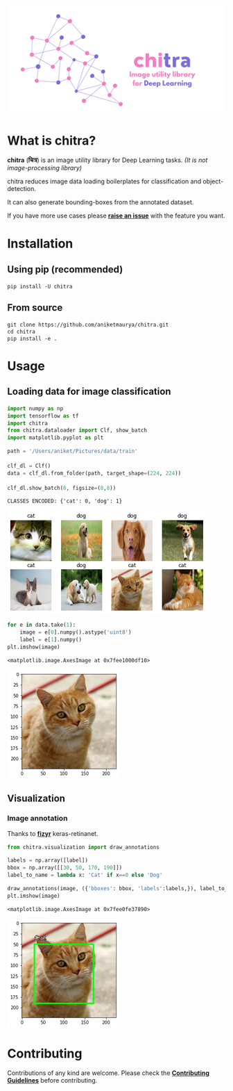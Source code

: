 <p align="center">
<img src="./chitra_banner.png" alt="chitra">
</p>

# What is **chitra**?

**chitra** (**चित्र**) is an image utility library for Deep Learning tasks. *(It is not image-processing library)*

chitra reduces image data loading boilerplates for classification and object-detection.

It can also generate bounding-boxes from the annotated dataset.

If you have more use cases please [**raise an issue**](https://github.com/aniketmaurya/chitra/issues/new/choose) with the feature you want.

# Installation

## Using pip (recommended)

`pip install -U chitra`

## From source

```
git clone https://github.com/aniketmaurya/chitra.git
cd chitra
pip install -e .
```

# Usage

## Loading data for image classification

```python
import numpy as np
import tensorflow as tf
import chitra
from chitra.dataloader import Clf, show_batch
import matplotlib.pyplot as plt
```

```python
path = '/Users/aniket/Pictures/data/train'

clf_dl = Clf()
data = clf_dl.from_folder(path, target_shape=(224, 224))

clf_dl.show_batch(8, figsize=(8,8))
```

    CLASSES ENCODED: {'cat': 0, 'dog': 1}



![png](docs/images/output_6_1.png)


```python
for e in data.take(1):
    image = e[0].numpy().astype('uint8')
    label = e[1].numpy()
plt.imshow(image)
```




    <matplotlib.image.AxesImage at 0x7fee1000df10>




![png](docs/images/output_7_1.png)


## Visualization

### Image annotation

Thanks to [**fizyr**](https://github.com/fizyr/keras-retinanet) keras-retinanet.

```python
from chitra.visualization import draw_annotations
```

```python
labels = np.array([label])
bbox = np.array([[30, 50, 170, 190]])
label_to_name = lambda x: 'Cat' if x==0 else 'Dog'
```

```python
draw_annotations(image, ({'bboxes': bbox, 'labels':labels,}), label_to_name=label_to_name)
plt.imshow(image)
```




    <matplotlib.image.AxesImage at 0x7fee0fe37890>




![png](docs/images/output_11_1.png)

# Contributing

Contributions of any kind are welcome. Please check the [**Contributing Guidelines**](https://github.com/aniketmaurya/chitra/blob/master/CONTRIBUTING.md) before contributing.
